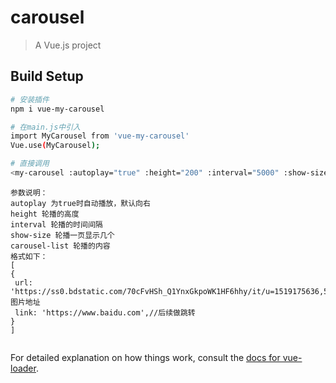 # carousel

> A Vue.js project

## Build Setup

``` bash
# 安装插件
npm i vue-my-carousel

# 在main.js中引入
import MyCarousel from 'vue-my-carousel'
Vue.use(MyCarousel);

# 直接调用
<my-carousel :autoplay="true" :height="200" :interval="5000" :show-size="3" :carousel-list="dataList"></my-carousel>
```
```
参数说明：
autoplay 为true时自动播放，默认向右
height 轮播的高度
interval 轮播的时间间隔
show-size 轮播一页显示几个
carousel-list 轮播的内容
格式如下：
[
{
 url: 'https://ss0.bdstatic.com/70cFvHSh_Q1YnxGkpoWK1HF6hhy/it/u=1519175636,579560806&fm=27&gp=0.jpg',//图片地址
 link: 'https://www.baidu.com',//后续做跳转
}
]


```
For detailed explanation on how things work, consult the [docs for vue-loader](http://vuejs.github.io/vue-loader).
